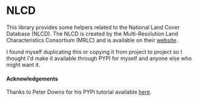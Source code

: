 # NLCD

This library provides some helpers related to the National Land Cover Database (NLCD).  The NLCD is created by the Multi-Resolution Land Characteristics Consortium (MRLC) and is available on their [website][MRLC].

I found myself duplicating this or copying it from project to project so I thought I'd make it available through PYPI for myself and anyone else who might want it.

#### Acknowledgements
Thanks to Peter Downs for his PYPI tutorial available [here][Peter Downs Tutorial].

[MRLC]: https://www.mrlc.gov/
[Peter Downs Tutorial]: http://peterdowns.com/posts/first-time-with-pypi.html 